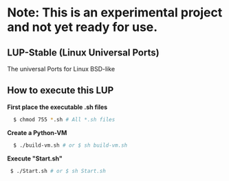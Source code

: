 # Note: This is an experimental project and not yet ready for use.
## LUP-Stable (Linux Universal Ports)
The universal Ports for Linux BSD-like

## How to execute this LUP

**First place the executable .sh files**
```bash
  $ chmod 755 *.sh # All *.sh files
```

**Create a Python-VM**
```bash
  $ ./build-vm.sh # or $ sh build-vm.sh
```
**Execute "Start.sh"**
```bash
 $ ./Start.sh # or $ sh Start.sh
```

